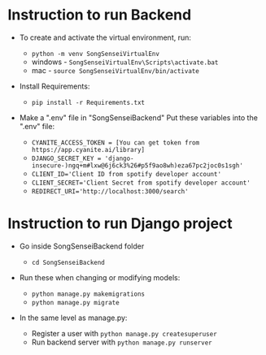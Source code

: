 # Instruction to run Backend

- To create and activate the virtual environment, run:
    - `python -m venv SongSenseiVirtualEnv`
    - windows - `SongSenseiVirtualEnv\Scripts\activate.bat`
    - mac - `source SongSenseiVirtualEnv/bin/activate`

- Install Requirements:
    - `pip install -r Requirements.txt`

- Make a ".env" file in "SongSenseiBackend" Put these variables into the ".env" file:
    - `CYANITE_ACCESS_TOKEN = [You can get token from https://app.cyanite.ai/library]`
    - `DJANGO_SECRET_KEY = 'django-insecure-)ngq+m#lxw@6j6ck3%26#p5f9ao8wh)eza67pc2joc0s1sgh'`
    - `CLIENT_ID='Client ID from spotify developer account'`
    - `CLIENT_SECRET='Client Secret from spotify developer account'`
    - `REDIRECT_URI='http://localhost:3000/search'`

# Instruction to run Django project

- Go inside SongSenseiBackend folder
    - `cd SongSenseiBackend`

- Run these when changing or modifying models: 
    - `python manage.py makemigrations`
    - `python manage.py migrate`

- In the same level as manage.py:
    - Register a user with `python manage.py createsuperuser`
    - Run backend server with `python manage.py runserver`
